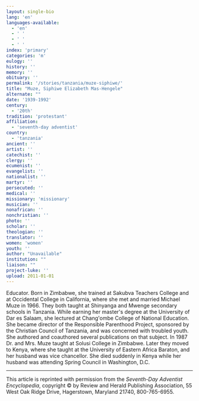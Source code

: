 ```yaml
---
layout: single-bio
lang: 'en'
languages-available:
  - 'en'
  - ' '
  - ' '
  - ' '
index: 'primary'
categories: 'm'
eulogy: ''
history: ''
memory: ''
obituary: ''
permalink: '/stories/tanzania/muze-siphiwe/'
title: "Muze, Siphiwe Elizabeth Mas-Hengele"
alternate: ""
date: '1939-1992'
century:
  - '20th'
tradition: 'protestant'
affiliation:
  - 'seventh-day adventist'
country:
  - 'tanzania'
ancient: ''
artist: ''
catechist: ''
clergy: ''
ecumenist: ''
evangelist: ''
nationalist: ''
martyr: ''
persecuted: ''
medical: ''
missionary: 'missionary'
musician: ''
nonafrican: ''
nonchristian: ''
photo: ''
scholar: ''
theologian: ''
translator: ''
women: 'women'
youth: ''
author: "Unavailable"
institution: ""
liaison: ""
project-luke: ''
upload: 2011-01-01
---
```




Educator. Born in Zimbabwe, she trained at Sakubva Teachers College and at Occidental College in California, where she met and married Michael Muze in 1966. They both taught at Shinyanga and Mwenge secondary schools in Tanzania. While earning her master's degree at the University of Dar es Salaam, she lectured at Chang'ombe College of National Education. She became director of the Responsible Parenthood Project, sponsored by the Christian Council of Tanzania, and was concerned with troubled youth. She authored and coauthored several publications on that subject. In 1987 Dr. and Mrs. Muze taught at Solusi College in Zimbabwe. Later they moved to Kenya, where she taught at the University of Eastern Africa Baraton, and her husband was vice chancellor. She died suddenly in Kenya while her husband was attending Spring Council in Washington, D.C.



---

This article is reprinted with permission from the *Seventh-Day Adventist Encyclopedia*, copyright &copy; by Review and Herald Publishing Association, 55 West Oak Ridge Drive, Hagerstown, Maryland 21740, 800-765-6955.
